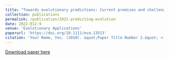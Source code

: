 ```yaml
---
title: "Towards evolutionary predictions: Current promises and challenges"
collection: publications
permalink: /publication/2022-predicting-evolution
date: 2022-012-9
venue: 'Evolutionary Applications'
paperurl: 'https://doi.org/10.1111/eva.13513'
citation: 'Your Name, You. (2010). &quot;Paper Title Number 2.&quot; <i>Journal 1</i>. 1(2).'
---
```


[Download paper here](https://onlinelibrary.wiley.com/doi/full/10.1111/eva.13513)
